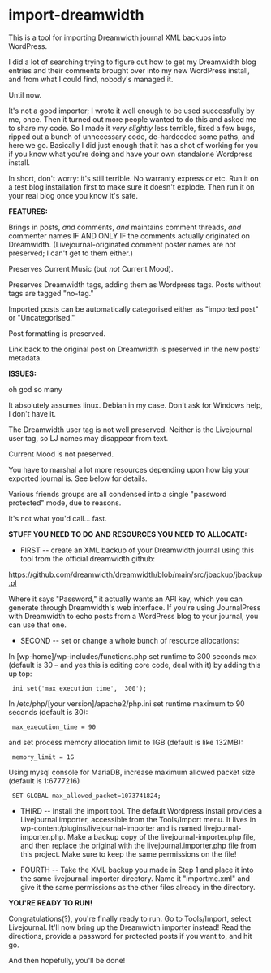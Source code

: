 # import-dreamwidth
This is a tool for importing Dreamwidth journal XML backups into WordPress.

I did a lot of searching trying to figure out how to get my Dreamwidth blog entries and their comments brought over into my new WordPress install, and from what I could find, nobody's managed it.

Until now.

It's not a good importer; I wrote it well enough to be used successfully by me, once. Then it turned out more people wanted to do this and asked me to share my code. So I made it _very slightly_ less terrible, fixed a few bugs, ripped out a bunch of unnecessary code, de-hardcoded some paths, and here we go. Basically I did just enough that it has a shot of working for you if you know what you're doing and have your own standalone Wordpress install.

In short, don't worry: it's still terrible. No warranty express or etc. Run it on a test blog installation first to make sure it doesn't explode. Then run it on your real blog once you know it's safe.


**FEATURES:**

Brings in posts, _and_ comments, _and_ maintains comment threads, _and_ commenter names IF AND ONLY IF the comments actually originated on Dreamwidth. (Livejournal-originated comment poster names are not preserved; I can't get to them either.)

Preserves Current Music (but _not_ Current Mood).

Preserves Dreamwidth tags, adding them as Wordpress tags. Posts without tags are tagged "no-tag."

Imported posts can be automatically categorised either as "imported post" or "Uncategorised."

Post formatting is preserved.

Link back to the original post on Dreamwidth is preserved in the new posts' metadata.


**ISSUES:**

oh god so many

It absolutely assumes linux. Debian in my case. Don't ask for Windows help, I don't have it.

The Dreamwidth user tag is not well preserved. Neither is the Livejournal user tag, so LJ names may disappear from text.

Current Mood is not preserved.

You have to marshal a lot more resources depending upon how big your exported journal is. See below for details.

Various friends groups are all condensed into a single "password protected" mode, due to reasons.

It's not what you'd call... fast.


**STUFF YOU NEED TO DO AND RESOURCES YOU NEED TO ALLOCATE:**

* FIRST -- create an XML backup of your Dreamwidth journal using this tool from the official dreamwidth github:

https://github.com/dreamwidth/dreamwidth/blob/main/src/jbackup/jbackup.pl

Where it says "Password," it actually wants an API key, which you can generate through Dreamwidth's web interface. If you're using JournalPress with Dreamwidth to echo posts from a WordPress blog to your journal, you can use that one.

* SECOND -- set or change a whole bunch of resource allocations:

In [wp-home]/wp-includes/functions.php set runtime to 300 seconds max (default is 30 – and yes this is editing core code, deal with it) by adding this up top:

     ini_set('max_execution_time', '300');

In /etc/php/[your version]/apache2/php.ini set runtime maximum to 90 seconds (default is 30):

     max_execution_time = 90

and set process memory allocation limit to 1GB (default is like 132MB):

     memory_limit = 1G

Using mysql console for MariaDB, increase maximum allowed packet size (default is 1:6777216)

     SET GLOBAL max_allowed_packet=1073741824;

* THIRD -- Install the import tool. The default Wordpress install provides a Livejournal importer, accessible from the Tools/Import menu. It lives in wp-content/plugins/livejournal-importer and is named livejournal-importer.php. Make a backup copy of the livejournal-importer.php file, and then replace the original with the livejournal.importer.php file from this project. Make sure to keep the same permissions on the file!

* FOURTH -- Take the XML backup you made in Step 1 and place it into the same livejournal-importer directory. Name it "importme.xml" and give it the same permissions as the other files already in the directory.


**YOU'RE READY TO RUN!**

Congratulations(?), you're finally ready to run. Go to Tools/Import, select Livejournal. It'll now bring up the Dreamwidth importer instead! Read the directions, provide a password for protected posts if you want to, and hit go.

And then hopefully, you'll be done!
